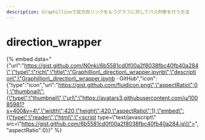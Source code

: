 ```yaml
---
description: Graphillionで双方向リンクをもつグラフに対してパス列挙を行う方法
---
```


# direction\_wrapper

{% embed data="{\"url\":\"https://gist.github.com/N0nki/6b5581cd0f00a2f8038fbc40fb40a284\",\"type\":\"rich\",\"title\":\"Graphillion\_direction\_wrapper.ipynb\",\"description\":\"Graphillion\_direction\_wrapper.ipynb · GitHub\",\"icon\":{\"type\":\"icon\",\"url\":\"https://gist.github.com/fluidicon.png\",\"aspectRatio\":0},\"thumbnail\":{\"type\":\"thumbnail\",\"url\":\"https://avatars3.githubusercontent.com/u/10085981?s=400&v=4\",\"width\":420,\"height\":420,\"aspectRatio\":1},\"embed\":{\"type\":\"reader\",\"html\":\"<script type=\\\"text/javascript\\\" src=\\\"https://gist.github.com/6b5581cd0f00a2f8038fbc40fb40a284.js\\\"></script>\",\"aspectRatio\":0}}" %}

